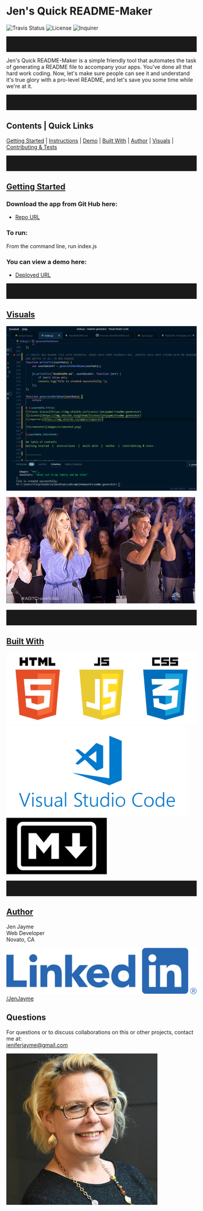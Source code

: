 

<style>

hr {
  clear: both;
  padding-top: 20px;
  padding-bottom: 20px;
}

img[src*="#visuals"] {
    width:600px;
 }

img[src*="#icons"] {
    height:50px;
    display: block;
    float: left;
    clear: right;
}

img[src*="#profile-pic"] {
    height: 70px;
    float: left;
    display: inline-block;
    border-radius: 50%
}

img[src*="#li-logo"] {
    height: 15px;
}
 </style>

# Jen's Quick README-Maker
![Travis Status](https://img.shields.io/travis/:jenjayme/:readme-generator)
![License](https://img.shields.io/github/license/jenjayme/readme-generator)
![Inquirer](https://img.shields.io/npm/v/inquirer)
<hr>

Jen's Quick README-Maker is a simple friendly tool that automates the task of generating a README file to accompany your apps. You've done all that hard work coding.  Now, let's make sure people can see it and understand it's true glory with a pro-level README, and let's save you some time while we're at it. 

<hr>

## Contents | Quick Links
[Getting Started](#start)     |     [Instructions](#instruct)     |     [Demo](#demo)     |     [Built With](#built)     |     [Author](#author)     |     [Visuals](#visuals)     |     [Contributing & Tests](Contributing.md)

<hr>

## [Getting Started](#start)

### Download the app from Git Hub here:
* [Repo URL](https://github.com/jenjayme/readme-generator/)

### To run: 
From the command line, run index.js

### You can view a demo here: 
* [Deployed URL](https://jenjayme.github.io/readme-generator/#demo)

<hr>

## [Visuals](#visuals)

![Screenshot](images/screenshot.png#visuals)

![Example Gif](images/example.gif#visuals)

<hr>

## [Built With](#built)
![HTML5, CSS & Javascript](images/ic-html-css-js.png#icons)
![VS Code](images/ic-vscode.png#icons)
![Markdown](images/ic-md.png#icons)

<hr>

## [Author](#author)

Jen Jayme\
Web Developer\
Novato, CA

![LinkedIn](images/li-logo.png#li-logo)[/JenJayme](https://www.linkedin.com/in/jenjayme)

## Questions
For questions or to discuss collaborations on this or other projects, contact me at:\
jeniferjayme@gmail.com

![Profile-Pic](images/profile-pic.png#profile-pic)

 